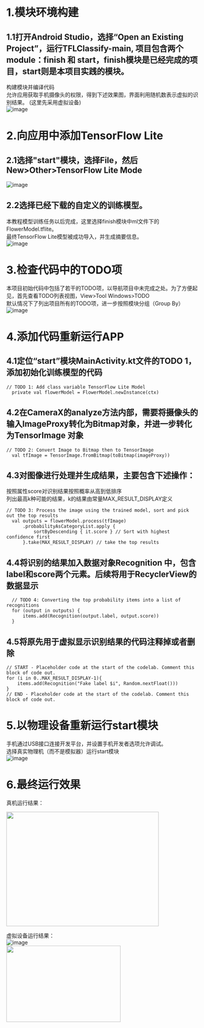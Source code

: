 # 1.模块环境构建
## 1.1打开Android Studio，选择“Open an Existing Project”，运行TFLClassify-main, 项目包含两个module：finish 和 start，finish模块是已经完成的项目，start则是本项目实践的模块。
构建模块并编译代码   
允许应用获取手机摄像头的权限，得到下述效果图，界面利用随机数表示虚拟的识别结果。 (这里先采用虚拟设备)  
![image](https://github.com/Z-ZW-WXQ/course/blob/master/img/401.png)    
# 2.向应用中添加TensorFlow Lite
## 2.1选择"start"模块，选择File，然后New>Other>TensorFlow Lite Mode  
![image](https://github.com/Z-ZW-WXQ/course/blob/master/img/402.png)  
## 2.2选择已经下载的自定义的训练模型。
本教程模型训练任务以后完成，这里选择finish模块中ml文件下的FlowerModel.tflite。   
最终TensorFlow Lite模型被成功导入，并生成摘要信息。   
![image](https://github.com/Z-ZW-WXQ/course/blob/master/img/403.png)    
# 3.检查代码中的TODO项  
本项目初始代码中包括了若干的TODO项，以导航项目中未完成之处。为了方便起见，首先查看TODO列表视图，View>Tool Windows>TODO     
默认情况下了列出项目所有的TODO项，进一步按照模块分组（Group By）   
![image](https://github.com/Z-ZW-WXQ/course/blob/master/img/404.png)    
# 4.添加代码重新运行APP
## 4.1定位“start”模块MainActivity.kt文件的TODO 1，添加初始化训练模型的代码
```
// TODO 1: Add class variable TensorFlow Lite Model
  private val flowerModel = FlowerModel.newInstance(ctx)
```
## 4.2在CameraX的analyze方法内部，需要将摄像头的输入ImageProxy转化为Bitmap对象，并进一步转化为TensorImage 对象  
```
// TODO 2: Convert Image to Bitmap then to TensorImage
  val tfImage = TensorImage.fromBitmap(toBitmap(imageProxy))
```
## 4.3对图像进行处理并生成结果，主要包含下述操作：
按照属性score对识别结果按照概率从高到低排序    
列出最高k种可能的结果，k的结果由常量MAX_RESULT_DISPLAY定义  
```
// TODO 3: Process the image using the trained model, sort and pick out the top results
  val outputs = flowerModel.process(tfImage)
      .probabilityAsCategoryList.apply {
          sortByDescending { it.score } // Sort with highest confidence first
      }.take(MAX_RESULT_DISPLAY) // take the top results
```
## 4.4将识别的结果加入数据对象Recognition 中，包含label和score两个元素。后续将用于RecyclerView的数据显示
```
  // TODO 4: Converting the top probability items into a list of recognitions
  for (output in outputs) {
      items.add(Recognition(output.label, output.score))
  }
```
## 4.5将原先用于虚拟显示识别结果的代码注释掉或者删除
```
// START - Placeholder code at the start of the codelab. Comment this block of code out.
for (i in 0..MAX_RESULT_DISPLAY-1){
    items.add(Recognition("Fake label $i", Random.nextFloat()))
}
// END - Placeholder code at the start of the codelab. Comment this block of code out.
```
# 5.以物理设备重新运行start模块
手机通过USB接口连接开发平台，并设置手机开发者选项允许调试。  
选择真实物理机（而不是模拟器）运行start模块  
![image](https://github.com/Z-ZW-WXQ/course/blob/master/img/407.png)  
# 6.最终运行效果
真机运行结果：  
<!-- ![image](https://github.com/Z-ZW-WXQ/course/blob/master/img/406.jpg)     -->
<img src="https://github.com/Z-ZW-WXQ/course/blob/master/img/406.jpg" width="400" height="300">

虚拟设备运行结果：  
![image](https://github.com/Z-ZW-WXQ/course/blob/master/img/405.png)    
 <img src="[image](https://github.com/Z-ZW-WXQ/course/blob/master/img/406.jpg)" width = "300" height = "200"  align=center />
